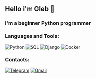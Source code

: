 ## Hello i'm Gleb 👋
### I'm a beginner Python programmer

### Languages and Tools:
![Python](https://img.shields.io/badge/-Python-090909?style=for-the-badge&logo=Python&logoColor=3B77A7)
![SQL](https://img.shields.io/badge/-SQL-090909?style=for-the-badge&logo=sqlite&logoColor=2489CD)
![Django](https://img.shields.io/badge/-Django-090909?style=for-the-badge&logo=Django&logoColor=F7F7F7)
![Docker](https://img.shields.io/badge/-Docker-090909?style=for-the-badge&logo=Docker&logoColor=2391E6)

### Contacts:
[![Telegram](https://img.shields.io/badge/-Telegram-090909?style=for-the-badge&logo=telegram&logoColor=27A0D9)](https://t.me/vastassss)
[![Gmail](https://img.shields.io/badge/-mail-090909?style=for-the-badge&logo=gmail&logoColor=32A350)](https://t.me/vastassss)